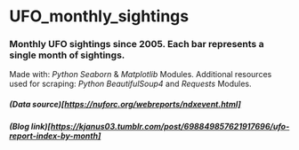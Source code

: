 # UFO_monthly_sightings
### Monthly UFO sightings since 2005. Each bar represents a single month of sightings.

Made with: *Python Seaborn* & *Matplotlib* Modules.
Additional resources used for scraping: *Python BeautifulSoup4* and *Requests* Modules.
##### (Data source)[https://nuforc.org/webreports/ndxevent.html]
##### (Blog link)[https://kjanus03.tumblr.com/post/698849857621917696/ufo-report-index-by-month]
